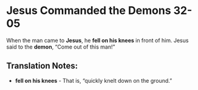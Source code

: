 Jesus Commanded the Demons 32-05
==================================


When the man came to **Jesus**, he **fell on his knees** in front of
him. Jesus said to the **demon**, “Come out of this man!”

Translation Notes:
------------------

-   **fell on his knees** - That is, “quickly knelt down on the
ground.”

